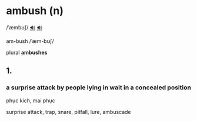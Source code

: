 # ambush (n)

/ˈæmbʊʃ/ [🔊](https://www.oxfordlearnersdictionaries.com/media/english/uk_pron/a/amb/ambus/ambush__gb_1.mp3) [🔊](https://www.oxfordlearnersdictionaries.com/media/english/us_pron/a/amb/ambus/ambush__us_1.mp3)

am-bush /ˈæm-bʊʃ/

plural **ambushes**

## 1.

### a surprise attack by people lying in wait in a concealed position

phục kích, mai phục

surprise attack, trap, snare, pitfall, lure, ambuscade